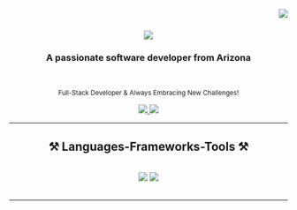 <img align="right" src="https://visitor-badge.laobi.icu/badge?page_id=martinpac.martinpac" />

<h1 align="center">
    <img src="https://readme-typing-svg.herokuapp.com/?font=Courier&size=35&center=true&vCenter=true&width=500&height=70&duration=4000&lines=Hello!+👋;+I'm+Martin+Pacheco!;" />
</h1>

<h3 align="center">A passionate software developer from Arizona</h3>

<br/>

<div align="center">
 
  <sub>Full-Stack Developer & Always Embracing New Challenges!</sub>

</div>

<div align="center"> 
  <a href="mailto:pachecomartin06@gmail.com">
    <img src="https://img.shields.io/badge/Gmail-333333?style=for-the-badge&logo=gmail&logoColor=red" />
  </a>
  <a href="https://linkedin.com/in/mpac" target="_blank">
    <img src="https://img.shields.io/badge/LinkedIn-0077B5?style=for-the-badge&logo=linkedin&logoColor=white" target="_blank" />
  </a>
</div>

 <hr/>
 
<h2 align="center">⚒️ Languages-Frameworks-Tools ⚒️</h2>
<br/>
<div align="center">
    <img src="https://skillicons.dev/icons?i=visualstudio,html,css,vscode,github,eclipse,linux,git" />
    <img src="https://skillicons.dev/icons?i=python,javascript,cpp,cs,c,discord,java,matlab" /><br>
</div>

<br/>
<hr/>

